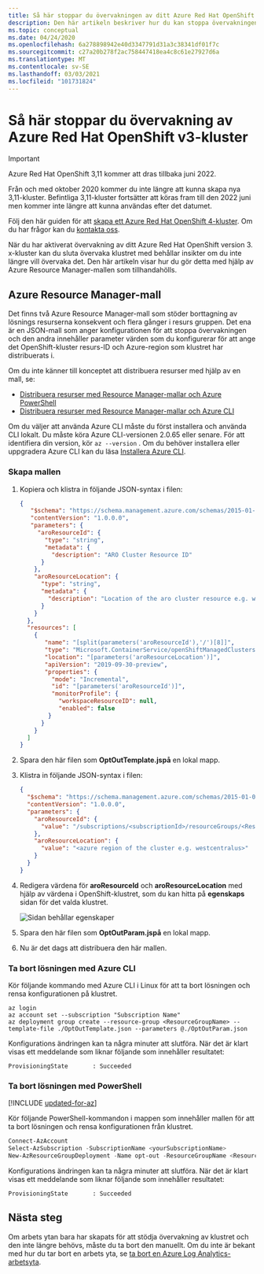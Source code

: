 ```yaml
---
title: Så här stoppar du övervakningen av ditt Azure Red Hat OpenShift v3-kluster | Microsoft Docs
description: Den här artikeln beskriver hur du kan stoppa övervakningen av ditt Azure Red Hat OpenShift-kluster med behållar insikter.
ms.topic: conceptual
ms.date: 04/24/2020
ms.openlocfilehash: 6a278898942e40d3347791d31a3c38341df01f7c
ms.sourcegitcommit: c27a20b278f2ac758447418ea4c8c61e27927d6a
ms.translationtype: MT
ms.contentlocale: sv-SE
ms.lasthandoff: 03/03/2021
ms.locfileid: "101731824"
---
```

# <a name="how-to-stop-monitoring-your-azure-red-hat-openshift-v3-cluster"></a>Så här stoppar du övervakning av Azure Red Hat OpenShift v3-kluster

>[!IMPORTANT]
> Azure Red Hat OpenShift 3,11 kommer att dras tillbaka juni 2022.
>
> Från och med oktober 2020 kommer du inte längre att kunna skapa nya 3,11-kluster.
> Befintliga 3,11-kluster fortsätter att köras fram till den 2022 juni men kommer inte längre att kunna användas efter det datumet.
>
> Följ den här guiden för att [skapa ett Azure Red Hat OpenShift 4-kluster](../../openshift/tutorial-create-cluster.md).
> Om du har frågor kan du [kontakta oss](mailto:aro-feedback@microsoft.com).

När du har aktiverat övervakning av ditt Azure Red Hat OpenShift version 3. x-kluster kan du sluta övervaka klustret med behållar insikter om du inte längre vill övervaka det. Den här artikeln visar hur du gör detta med hjälp av Azure Resource Manager-mallen som tillhandahölls.  

## <a name="azure-resource-manager-template"></a>Azure Resource Manager-mall

Det finns två Azure Resource Manager-mall som stöder borttagning av lösnings resurserna konsekvent och flera gånger i resurs gruppen. Det ena är en JSON-mall som anger konfigurationen för att stoppa övervakningen och den andra innehåller parameter värden som du konfigurerar för att ange det OpenShift-kluster resurs-ID och Azure-region som klustret har distribuerats i.

Om du inte känner till konceptet att distribuera resurser med hjälp av en mall, se:
* [Distribuera resurser med Resource Manager-mallar och Azure PowerShell](../../azure-resource-manager/templates/deploy-powershell.md)
* [Distribuera resurser med Resource Manager-mallar och Azure CLI](../../azure-resource-manager/templates/deploy-cli.md)

Om du väljer att använda Azure CLI måste du först installera och använda CLI lokalt. Du måste köra Azure CLI-versionen 2.0.65 eller senare. För att identifiera din version, kör `az --version` . Om du behöver installera eller uppgradera Azure CLI kan du läsa [Installera Azure CLI](/cli/azure/install-azure-cli).

### <a name="create-template"></a>Skapa mallen

1. Kopiera och klistra in följande JSON-syntax i filen:

    ```json
    {
       "$schema": "https://schema.management.azure.com/schemas/2015-01-01/deploymentTemplate.json#",
       "contentVersion": "1.0.0.0",
       "parameters": {
         "aroResourceId": {
           "type": "string",
           "metadata": {
             "description": "ARO Cluster Resource ID"
          }
        },
        "aroResourceLocation": {
          "type": "string",
          "metadata": {
            "description": "Location of the aro cluster resource e.g. westcentralus"
          }
        }
      },
      "resources": [
        {
           "name": "[split(parameters('aroResourceId'),'/')[8]]",
           "type": "Microsoft.ContainerService/openShiftManagedClusters",
           "location": "[parameters('aroResourceLocation')]",
           "apiVersion": "2019-09-30-preview",
           "properties": {
             "mode": "Incremental",
             "id": "[parameters('aroResourceId')]",
             "monitorProfile": {
               "workspaceResourceID": null,
               "enabled": false
            }
          }
        }
      ]
    }
    ```

2. Spara den här filen som **OptOutTemplate.jspå** en lokal mapp.

3. Klistra in följande JSON-syntax i filen:

    ```json
    {
      "$schema": "https://schema.management.azure.com/schemas/2015-01-01/deploymentParameters.json#",
      "contentVersion": "1.0.0.0",
      "parameters": {
        "aroResourceId": {
          "value": "/subscriptions/<subscriptionId>/resourceGroups/<ResourceGroupName>/providers/Microsoft.ContainerService/openShiftManagedClusters/<clusterName>"
        },
        "aroResourceLocation": {
          "value": "<azure region of the cluster e.g. westcentralus>"
        }
      }
    }
    ```

4. Redigera värdena för **aroResourceId** och **aroResourceLocation** med hjälp av värdena i OpenShift-klustret, som du kan hitta på **egenskaps** sidan för det valda klustret.

    ![Sidan behållar egenskaper](media/container-insights-optout-openshift/cluster-properties-page.png)

5. Spara den här filen som **OptOutParam.jspå** en lokal mapp.

6. Nu är det dags att distribuera den här mallen.

### <a name="remove-the-solution-using-azure-cli"></a>Ta bort lösningen med Azure CLI

Kör följande kommando med Azure CLI i Linux för att ta bort lösningen och rensa konfigurationen på klustret.

```azurecli
az login   
az account set --subscription "Subscription Name"
az deployment group create --resource-group <ResourceGroupName> --template-file ./OptOutTemplate.json --parameters @./OptOutParam.json  
```

Konfigurations ändringen kan ta några minuter att slutföra. När det är klart visas ett meddelande som liknar följande som innehåller resultatet:

```output
ProvisioningState       : Succeeded
```

### <a name="remove-the-solution-using-powershell"></a>Ta bort lösningen med PowerShell

[!INCLUDE [updated-for-az](../../../includes/updated-for-az.md)]

Kör följande PowerShell-kommandon i mappen som innehåller mallen för att ta bort lösningen och rensa konfigurationen från klustret.    

```powershell
Connect-AzAccount
Select-AzSubscription -SubscriptionName <yourSubscriptionName>
New-AzResourceGroupDeployment -Name opt-out -ResourceGroupName <ResourceGroupName> -TemplateFile .\OptOutTemplate.json -TemplateParameterFile .\OptOutParam.json
```

Konfigurations ändringen kan ta några minuter att slutföra. När det är klart visas ett meddelande som liknar följande som innehåller resultatet:

```output
ProvisioningState       : Succeeded
```

## <a name="next-steps"></a>Nästa steg

Om arbets ytan bara har skapats för att stödja övervakning av klustret och den inte längre behövs, måste du ta bort den manuellt. Om du inte är bekant med hur du tar bort en arbets yta, se [ta bort en Azure Log Analytics-arbetsyta](../logs/delete-workspace.md).